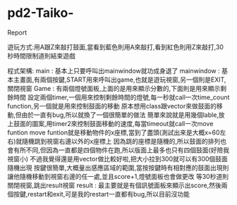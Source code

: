 # pd2-Taiko-

Report

遊玩方式:用A跟Z來敲打鼓面,當看到藍色則用A來敲打,看到紅色則用Z來敲打,30秒時間限制道則結束遊戲

程式架構:
    main : 基本上只要呼叫出mainwindow就功成身退了
    mainwindow : 基本主畫面,有兩個按鍵,START用來呼叫出game,也就是遊玩視窗,另一個則是EXIT,關閉視窗
    Game : 有兩個燈號面板,上面的是用來顯示分數的,下面則是用來顯示剩餘時間
           設定兩個timer,一個用來控制剩餘時間的燈號,每一秒就call一次time_count function,另一個就是用來控制鼓面的移動
           原本想用class跟vector來做鼓面的移動,但由於一直有bug,所以就換了一個很簡單的做法
           簡單來說就是用幾個lable,放上鼓面的圖案,用timer2來控制鼓面移動的速度,每當timeout就call一次move funtion
           move funtion就是移動物件的x座標,當到了盡頭(測試出來是大概x=60左右)就隨機跳到視窗右邊以外的x座標上
           因為跳的座標是隨機的,所以鼓面的排列也會有所不同,但因為一直都是四個物件在跑,所以版面上最多也只有四個鼓面(好險我視窗小)
           不過我覺得還是用vector做比較好啦,把大小拉到300就可以有300個鼓面隨機出現
           按鍵很簡單,大概量出感應區域的範圍,當按按鍵時有相對應的鼓面出現則讓他隨機移動到視窗右邊的任一處,並且score+1,燈號面板也會做更改
           等30秒道則關閉視窗,跳出result視窗
    result : 最主要就是有個訊號面板來顯示出score,然後兩個按鍵,restart和exit,可是我的restart一直都有bug,所以目前沒功能
